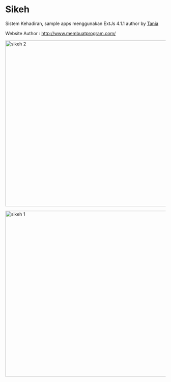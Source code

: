 Sikeh
=====

Sistem Kehadiran, sample apps menggunakan ExtJs 4.1.1 author by <a href="https://www.facebook.com/kie.zie.77">Tania</a>

Website Author : http://www.membuatprogram.com/


<a href="http://www.flickr.com/photos/52442692@N03/8682859572/" title="sikeh 2 by kuntz_waves, on Flickr"><img src="http://farm9.staticflickr.com/8264/8682859572_e97770faf6_b.jpg" width="1024" height="521" alt="sikeh 2"></a>


<a href="http://www.flickr.com/photos/52442692@N03/8681747953/" title="sikeh 1 by kuntz_waves, on Flickr"><img src="http://farm9.staticflickr.com/8530/8681747953_4609634122_b.jpg" width="1024" height="521" alt="sikeh 1"></a>

